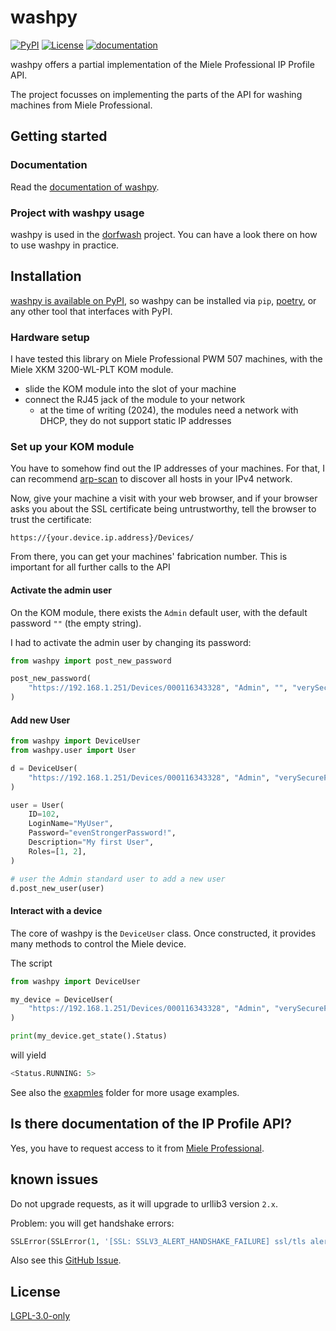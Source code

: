# washpy

[![PyPI](https://img.shields.io/pypi/v/washpy.svg)](https://pypi.org/project/washpy/)
[![License](https://img.shields.io/pypi/l/washpy)](https://pypi.org/project/washpy/)
[![documentation](https://img.shields.io/badge/washpy-documentation-blue?logo=bookstack)](https://johann-cm.codeberg.page/washpy/washpy.html)


washpy offers a partial implementation of the Miele Professional IP Profile API.

The project focusses on implementing the parts of the API
for washing machines from Miele Professional.

## Getting started

### Documentation

Read the [documentation of washpy](https://johann-cm.codeberg.page/washpy/washpy.html).

### Project with washpy usage

washpy is used in the [dorfwash](https://pypi.org/project/dorfwash/) project. You can have a look there on how to use washpy in practice.

## Installation

[washpy is available on PyPI](https://pypi.org/project/washpy/),
so washpy can be installed via `pip`, [poetry](https://python-poetry.org/),
or any other tool that interfaces with PyPI.

### Hardware setup

I have tested this library on Miele Professional PWM 507 machines,
with the Miele XKM 3200-WL-PLT KOM module.

- slide the KOM module into the slot of your machine
- connect the RJ45 jack of the module to your network
  - at the time of writing (2024), the modules need a network with DHCP,
    they do not support static IP addresses

### Set up your KOM module

You have to somehow find out the IP addresses of your machines.
For that, I can recommend [arp-scan](https://github.com/royhills/arp-scan)
to discover all hosts in your IPv4 network.

Now, give your machine a visit with your web browser,
and if your browser asks you about the SSL certificate being untrustworthy,
tell the browser to trust the certificate:
```
https://{your.device.ip.address}/Devices/
```

From there, you can get your machines' fabrication number.
This is important for all further calls to the API

#### Activate the admin user

On the KOM module, there exists the `Admin` default user,
with the default password `""` (the empty string).

I had to activate the admin user by changing its password:

```python
from washpy import post_new_password

post_new_password(
    "https://192.168.1.251/Devices/000116343328", "Admin", "", "verySecurePassword!"
)
```

#### Add new User

```python
from washpy import DeviceUser
from washpy.user import User

d = DeviceUser(
    "https://192.168.1.251/Devices/000116343328", "Admin", "verySecurePassword!"
)

user = User(
    ID=102,
    LoginName="MyUser",
    Password="evenStrongerPassword!",
    Description="My first User",
    Roles=[1, 2],
)

# user the Admin standard user to add a new user
d.post_new_user(user)
```

#### Interact with a device

The core of washpy is the `DeviceUser` class. Once constructed,
it provides many methods to control the Miele device.

The script
```python
from washpy import DeviceUser

my_device = DeviceUser(
    "https://192.168.1.251/Devices/000116343328", "Admin", "verySecurePassword!"
)

print(my_device.get_state().Status)
```
will yield
```python
<Status.RUNNING: 5>
```

See also the [exapmles](examples) folder for more usage examples.

## Is there documentation of the IP Profile API?

Yes, you have to request access to it from [Miele Professional](https://www.miele.com/en/com/index-pro.htm).

## known issues

Do not upgrade requests, as it will upgrade to urllib3 version `2.x`.

Problem: you will get handshake errors:

```python
SSLError(SSLError(1, '[SSL: SSLV3_ALERT_HANDSHAKE_FAILURE] ssl/tls alert handshake failure (_ssl.c:1006)'))
```

Also see this [GitHub Issue](https://github.com/urllib3/urllib3/pull/3060#issuecomment-1578815249).

## License

[LGPL-3.0-only](LICENSE)
